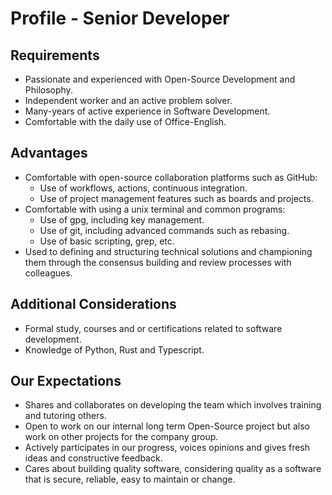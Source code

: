 # Profile - Senior Developer

## Requirements

- Passionate and experienced with Open-Source Development and Philosophy.
- Independent worker and an active problem solver.
- Many-years of active experience in Software Development.
- Comfortable with the daily use of Office-English.

## Advantages

- Comfortable with open-source collaboration platforms such as GitHub:
  - Use of workflows, actions, continuous integration.
  - Use of project management features such as boards and projects.
- Comfortable with using a unix terminal and common programs:
  - Use of gpg, including key management.
  - Use of git, including advanced commands such as rebasing.
  - Use of basic scripting, grep, etc.
- Used to defining and structuring technical solutions and championing them through the consensus building and review processes with colleagues.

## Additional Considerations

- Formal study, courses and or certifications related to software development.
- Knowledge of Python, Rust and Typescript.

## Our Expectations

- Shares and collaborates on developing the team which involves training and tutoring others.
- Open to work on our internal long term Open-Source project but also work on other projects for the company group.
- Actively participates in our progress, voices opinions and gives fresh ideas and constructive feedback.
- Cares about building quality software, considering quality as a software that is secure, reliable, easy to maintain or change.
